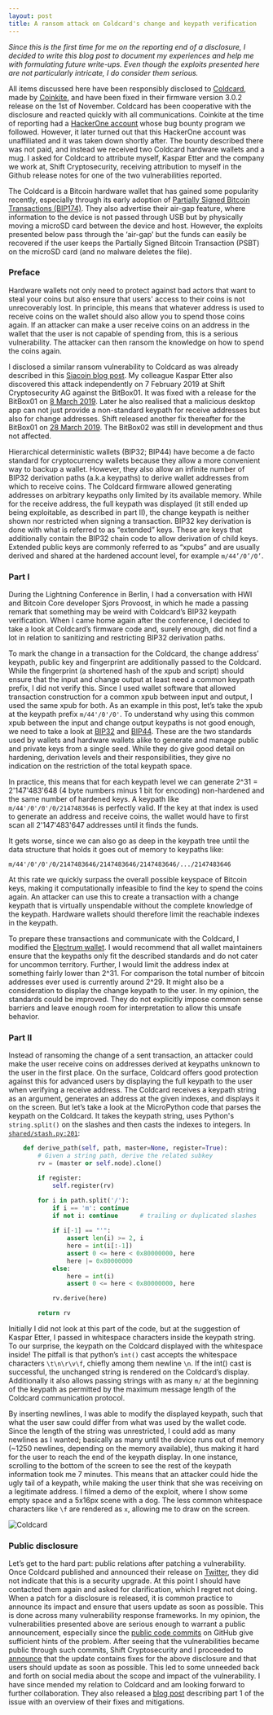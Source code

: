 ```yaml
---
layout: post
title: A ransom attack on Coldcard's change and keypath verification
---
```


*Since this is the first time for me on the reporting end of a disclosure, I decided to write this blog post to document my experiences and help me with formulating future write-ups. Even though the exploits presented here are not particularly intricate, I do consider them serious.*

All items discussed here have been responsibly disclosed to [Coldcard](https://coldcardwallet.com/), made by [Coinkite](https://coinkite.com/), and have been fixed in their firmware version 3.0.2 release on the 1st of November. Coldcard has been cooperative with the disclosure and reacted quickly with all communications. Coinkite at the time of reporting had a [HackerOne account](https://hackerone.com/coinkite) whose bug bounty program we followed. However, it later turned out that this HackerOne account was unaffiliated and it was taken down shortly after. The bounty described there was not paid, and instead we received two Coldcard hardware wallets and a mug. I asked for Coldcard to attribute myself, Kaspar Etter and the company we work at, Shift Cryptosecurity, receiving attribution to myself in the Github release notes for one of the two vulnerabilities reported.

The Coldcard is a Bitcoin hardware wallet that has gained some popularity recently, especially through its early adoption of [Partially Signed Bitcoin Transactions (BIP174)](https://github.com/bitcoin/bips/blob/master/bip-0174.mediawiki). They also advertise their air-gap feature, where information to the device is not passed through USB but by physically moving a microSD card between the device and host. However, the exploits presented below pass through the ‘air-gap’ but the funds can easily be recovered if the user keeps the Partially Signed Bitcoin Transaction (PSBT) on the microSD card (and no malware deletes the file).

### Preface

Hardware wallets not only need to protect against bad actors that want to steal your coins but also ensure that users' access to their coins is not unrecoverably lost. In principle, this means that whatever address is used to receive coins on the wallet should also allow you to spend those coins again. If an attacker can make a user receive coins on an address in the wallet that the user is not capable of spending from, this is a serious vulnerability. The attacker can then ransom the knowledge on how to spend the coins again.

I disclosed a similar ransom vulnerability to Coldcard as was already described in this [Siacoin
blog post](https://blog.sia.tech/a-ransom-attack-on-hardware-wallets-534c075b3a92). My colleague Kaspar Etter also discovered this attack independently on 7 February 2019 at Shift Cryptosecurity AG against the BitBox01. It was fixed with a release for the BitBox01 on [8 March 2019](https://medium.com/shiftcrypto/bitbox-desktop-app-4-5-0-with-firmware-6-0-2-release-fd77f8186a29). Later he also realised that a malicious desktop app can not just provide a non-standard keypath for receive addresses but also for change addresses. Shift released another fix thereafter for the BitBox01 on [28 March 2019](https://medium.com/shiftcrypto/bitbox-desktop-app-4-6-0-with-firmware-6-0-3-release-ec46937afe7c). The BitBox02 was still in development and thus not affected.

Hierarchical deterministic wallets (BIP32; BIP44) have become a de facto standard for cryptocurrency wallets because they allow a more convenient way to backup a wallet. However, they also allow an infinite number of BIP32 derivation paths (a.k.a keypaths) to derive wallet addresses from which to receive coins. The Coldcard firmware allowed generating addresses on arbitrary keypaths only limited by its available memory. While for the receive address, the full keypath was displayed (it still ended up being exploitable, as described in part II), the change keypath is neither shown nor restricted when signing a transaction. BIP32 key derivation is done with what is referred to as “extended” keys. These are keys that additionally contain the BIP32 chain code to allow derivation of child keys. Extended public keys are commonly referred to as “xpubs” and are usually derived and shared at the hardened account level, for example `m/44’/0’/0’`.

### Part I

During the Lightning Conference in Berlin, I had a conversation with HWI and Bitcoin Core developer Sjors Provoost, in which he made a passing remark that something may be weird with Coldcard’s BIP32 keypath verification. When I came home again after the conference, I decided to take a look at Coldcard’s firmware code and, surely enough, did not find a lot in relation to sanitizing and restricting BIP32 derivation paths.

To mark the change in a transaction for the Coldcard, the change address’ keypath, public key and fingerprint are additionally passed to the Coldcard. While the fingerprint (a shortened hash of the xpub and script) should ensure that the input and change output at least need a common keypath prefix, I did not verify this. Since I used wallet software that allowed transaction construction for a common xpub between input and output, I used the same xpub for both. As an example in this post, let’s take the xpub at the keypath prefix `m/44'/0'/0'`. To understand why using this common xpub between the input and change output keypaths is not good enough, we need to take a look at
[BIP32](https://github.com/bitcoin/bips/blob/master/bip-0032.mediawiki) and
[BIP44](https://github.com/bitcoin/bips/blob/master/bip-0044.mediawiki).
These are the two standards used by wallets and hardware wallets alike
to generate and manage public and private keys from a single seed. While they do give good detail on hardening, derivation levels and their responsibilities, they give no indication on the
restriction of the total keypath space.

In practice, this means that for each keypath level we can generate 2^31 = 2'147'483'648 (4 byte numbers minus 1 bit for encoding) non-hardened and the same number of hardened keys. A keypath like `m/44'/0'/0'/0/2147483646` is perfectly valid. If the key at that index is used to generate an address and receive coins, the wallet would have to first scan all 2'147'483'647 addresses until it finds the funds.

It gets worse, since we can also go as deep in the keypath tree until the data structure that holds it goes out of memory to keypaths like:

`m/44'/0'/0'/0/2147483646/2147483646/2147483646/.../2147483646`

At this rate we quickly surpass the overall possible keyspace of Bitcoin keys, making it computationally infeasible to find the key to spend the coins again. An attacker can use this to create a transaction with a change keypath that is virtually unspendable without the
complete knowledge of the keypath. Hardware wallets should therefore limit the reachable indexes in the keypath.

To prepare these transactions and communicate with the Coldcard, I modified the [Electrum
wallet](https://electrum.org/#home). I would recommend that all wallet maintainers ensure that the keypaths only fit the described standards and do not cater for uncommon territory. Further, I would limit the address index at something fairly lower than 2^31. For comparison the total number of bitcoin addresses ever used is currently around 2^29. It might also be a consideration to display the change keypath to the user. In my opinion, the standards could be improved. They do not explicitly impose common sense barriers and leave enough room for interpretation to allow this unsafe behavior.

### Part II

Instead of ransoming the change of a sent transaction, an attacker could make the user  receive coins on addresses derived at keypaths unknown to the user in the first place. On the surface, Coldcard offers good protection against this for advanced users by displaying the full keypath to the user when verifying a receive address. The Coldcard receives a keypath string as an argument, generates an address at the given indexes, and displays it on the screen. But let’s take a look at the MicroPython code that parses the keypath on the Coldcard. It takes the keypath string, uses Python's `string.split()` on the slashes and then casts the indexes to integers. In [`shared/stash.py:201`](https://github.com/Coldcard/firmware/blob/d2a44fe4e06b32e779468ea45c25681057f45a33/shared/stash.py#L201):
``` python
    def derive_path(self, path, master=None, register=True):
        # Given a string path, derive the related subkey
        rv = (master or self.node).clone()

        if register:
            self.register(rv)

        for i in path.split('/'):
            if i == 'm': continue
            if not i: continue      # trailing or duplicated slashes
    
            if i[-1] == "'":
                assert len(i) >= 2, i
                here = int(i[:-1])
                assert 0 <= here < 0x80000000, here
                here |= 0x80000000
            else:
                here = int(i)
                assert 0 <= here < 0x80000000, here

            rv.derive(here)

        return rv
```
Initially I did not look at this part of the code, but at the suggestion of Kaspar Etter, I passed in whitespace characters inside the keypath string. To our surprise, the keypath on the
Coldcard displayed with the whitespace inside! The pitfall is that python’s `int()` cast
accepts the whitespace characters `\t\n\r\v\f`, chiefly among them newline `\n`. If the int() cast is successful, the unchanged string is rendered on the Coldcard’s display. Additionally it also allows passing strings with as many `m/` at the beginning of the keypath as permitted by the maximum message length of the Coldcard communication protocol.

By inserting newlines, I was able to modify the displayed keypath, such that what the user saw could differ from what was used by the wallet code. Since the length of the string was unrestricted, I could add as many newlines as I wanted; basically as many until the device runs out of memory (~1250 newlines, depending on the memory available), thus making it hard for the user to reach the end of the keypath display. In one instance, scrolling to the bottom of the screen to see the rest of the keypath information took me 7 minutes. This means that an attacker could hide the ugly tail of a keypath, while making the user think that she was receiving on a legitimate address. I filmed a demo of the exploit, where I show some empty space and a 5x16px scene with a dog. The less common whitespace characters like `\f` are rendered as `x`, allowing me to draw on the screen.

![Coldcard](/images/coldcard.gif "Coldcard")

### Public disclosure

Let’s get to the hard part: public relations after patching a vulnerability. Once Coldcard
published and announced their release on
[Twitter](https://twitter.com/COLDCARDwallet/status/1190279744442568704), they
did not indicate that this is a security upgrade. At this point I should have contacted them again and asked for clarification, which I regret not doing. When a patch for a disclosure is released, it is common practice to announce its impact and ensure that users update as soon as possible. This is done across many vulnerability response frameworks. In my opinion, the vulnerabilities presented above are serious enough to warrant a public announcement, especially since the [public code commits](https://github.com/Coldcard/firmware/commit/fe5cced65e66f42b4a24d59d1c3a96a010ed4158#diff-6330798e4a428addab89059586a262b1R1120) on GitHub give sufficient hints of the problem. After seeing that the vulnerabilities became public through such commits, Shift Cryptosecurity and I proceeded to [announce](https://twitter.com/ShiftCryptoHQ/status/1190302736073547776) that the update contains fixes for the above disclosure and that users should update as soon as possible. This led to some unneeded back and forth on social media about the scope and impact of the vulnerability. I have since mended my relation to Coldcard and am looking forward to further collaboration. They also released a [blog post](https://blog.coinkite.com/troublesome-change/) describing part 1 of the issue with an overview of their fixes and mitigations.

